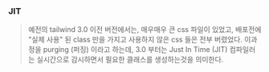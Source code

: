 ### JIT
> 예전의 tailwind 3.0 이전 버전에서는, 매우매우 큰 css 파일이 있었고, 배포전에 "실제 사용" 된 class 만을 가지고 사용하지 않은 css 들은 전부 버렸었다. 이과정을 purging (퍼징) 이라고 하는데, 3.0 부터는 Just In Time (JIT) 컴파일러는 실시간으로 감시하면서 필요한 클래스를 생성하는것을 의미한다. 